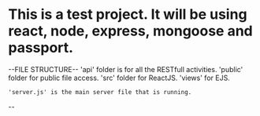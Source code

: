 # This is a test project. It will be using react, node, express, mongoose and passport.

--FILE STRUCTURE--
    'api' folder is for all the RESTfull activities.
    'public' folder for public file access.
    'src' folder for ReactJS.
    'views' for EJS.

    'server.js' is the main server file that is running.
--